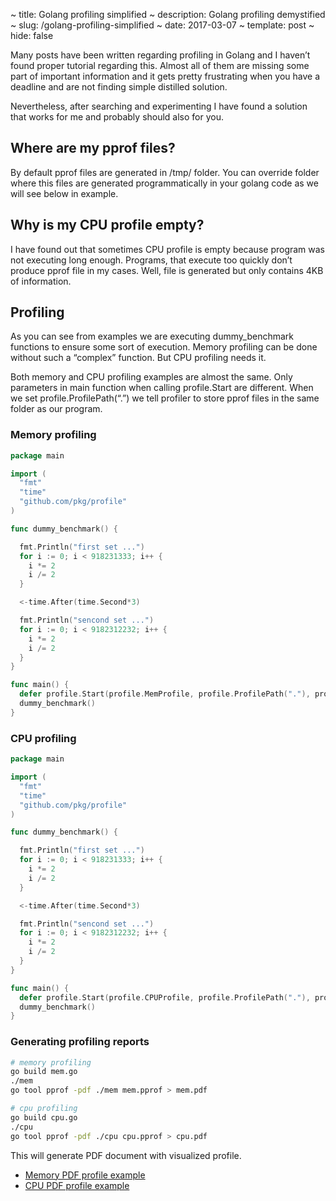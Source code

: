 ~ title: Golang profiling simplified
~ description: Golang profiling demystified
~ slug: /golang-profiling-simplified
~ date: 2017-03-07
~ template: post
~ hide: false

Many posts have been written regarding profiling in Golang and I haven’t found proper tutorial regarding this. Almost all of them are missing some part of important information and it gets pretty frustrating when you have a deadline and are not finding simple distilled solution.

Nevertheless, after searching and experimenting I have found a solution that works for me and probably should also for you.

## Where are my pprof files?

By default pprof files are generated in /tmp/ folder. You can override folder where this files are generated programmatically in your golang code as we will see below in example.

## Why is my CPU profile empty?

I have found out that sometimes CPU profile is empty because program was not executing long enough. Programs, that execute too quickly don’t produce pprof file in my cases. Well, file is generated but only contains 4KB of information.

## Profiling

As you can see from examples we are executing dummy_benchmark functions to ensure some sort of execution. Memory profiling can be done without such a “complex” function. But CPU profiling needs it.

Both memory and CPU profiling examples are almost the same. Only parameters in main function when calling profile.Start are different. When we set profile.ProfilePath(“.”) we tell profiler to store pprof files in the same folder as our program.

### Memory profiling

```go
package main

import (
  "fmt"
  "time"
  "github.com/pkg/profile"
)

func dummy_benchmark() {

  fmt.Println("first set ...")
  for i := 0; i < 918231333; i++ {
    i *= 2
    i /= 2
  }

  <-time.After(time.Second*3)

  fmt.Println("sencond set ...")
  for i := 0; i < 9182312232; i++ {
    i *= 2
    i /= 2
  }
}

func main() {
  defer profile.Start(profile.MemProfile, profile.ProfilePath("."), profile.NoShutdownHook).Stop()
  dummy_benchmark()
}
```

### CPU profiling

```go
package main

import (
  "fmt"
  "time"
  "github.com/pkg/profile"
)

func dummy_benchmark() {

  fmt.Println("first set ...")
  for i := 0; i < 918231333; i++ {
    i *= 2
    i /= 2
  }

  <-time.After(time.Second*3)

  fmt.Println("sencond set ...")
  for i := 0; i < 9182312232; i++ {
    i *= 2
    i /= 2
  }
}

func main() {
  defer profile.Start(profile.CPUProfile, profile.ProfilePath("."), profile.NoShutdownHook).Stop()
  dummy_benchmark()
}
```

### Generating profiling reports

```bash
# memory profiling
go build mem.go
./mem
go tool pprof -pdf ./mem mem.pprof > mem.pdf

# cpu profiling
go build cpu.go
./cpu
go tool pprof -pdf ./cpu cpu.pprof > cpu.pdf
```

This will generate PDF document with visualized profile.

- [Memory PDF profile example](/assets/go-profiling/golang-profiling-mem.pdf)
- [CPU PDF profile example](/assets/go-profiling/golang-profiling-cpu.pdf)
